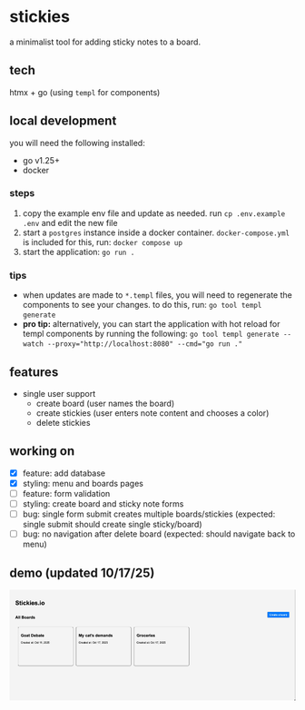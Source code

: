 # stickies
a minimalist tool for adding sticky notes to a board.

## tech
htmx + go (using `templ` for components) 

## local development
you will need the following installed:
- go v1.25+
- docker 

### steps
1. copy the example env file and update as needed. run `cp .env.example .env` and edit the new file
2. start a `postgres` instance inside a docker container. `docker-compose.yml` is included for this, run: `docker compose up`
3. start the application: `go run .`

### tips
- when updates are made to `*.templ` files, you will need to regenerate the components to see your changes. to do this, run: `go tool templ generate`
- **pro tip:** alternatively, you can start the application with hot reload for templ components by running the following: `go tool templ generate --watch --proxy="http://localhost:8080" --cmd="go run ."`

## features
- single user support
    - create board (user names the board)
    - create stickies (user enters note content and chooses a color)
    - delete stickies

## working on
- [x] feature: add database 
- [x] styling: menu and boards pages 
- [ ] feature: form validation
- [ ] styling: create board and sticky note forms
- [ ] bug: single form submit creates multiple boards/stickies (expected: single submit should create single sticky/board)
- [ ] bug: no navigation after delete board (expected: should navigate back to menu)

## demo (updated 10/17/25)
![best basketball player of all time](stickies-demo-2.gif)
